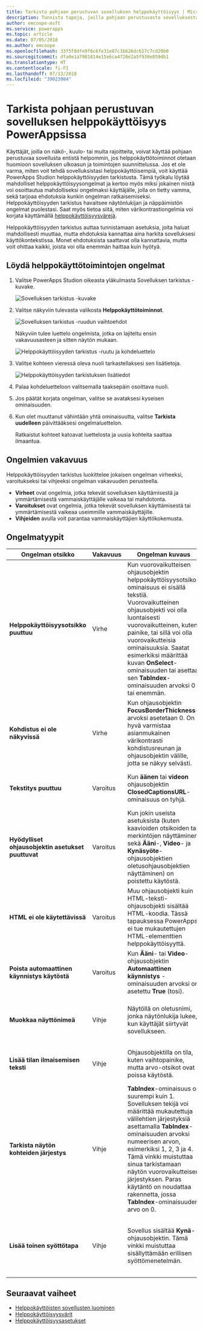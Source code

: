 ```yaml
---
title: Tarkista pohjaan perustuvan sovelluksen helppokäyttöisyys | Microsoft Docs
description: Tunnista tapoja, joilla pohjaan perustuvasta sovelluksesta voidaan tehdä helppokäyttöisempi käyttäjille, joilla on näkö-, kuulo- tai muita haittoja
author: emcoope-msft
ms.service: powerapps
ms.topic: article
ms.date: 07/05/2018
ms.author: emcoope
ms.openlocfilehash: 33f5f8dfe9f6c6fe31e07c1b626dc627c7cd29b0
ms.sourcegitcommit: dfa0e1a7981814e15e6ca4720e2a5f930e859db1
ms.translationtype: HT
ms.contentlocale: fi-FI
ms.lasthandoff: 07/13/2018
ms.locfileid: "39023984"
---
```

# <a name="review-a-canvas-app-for-accessibility-in-powerapps"></a>Tarkista pohjaan perustuvan sovelluksen helppokäyttöisyys PowerAppsissa

Käyttäjät, joilla on näkö-, kuulo- tai muita rajoitteita, voivat käyttää pohjaan perustuvaa sovellusta entistä helpommin, jos helppokäyttötoiminnot otetaan huomioon sovelluksen ulkoasun ja toimintojen suunnittelussa. Jos et ole varma, miten voit tehdä sovelluksistasi helppokäyttöisempiä, voit käyttää PowerApps Studion helppokäyttöisyyden tarkistusta. Tämä työkalu löytää mahdolliset helppokäyttöisyysongelmat ja kertoo myös miksi jokainen niistä voi osoittautua mahdolliseksi ongelmaksi käyttäjälle, jolla on tietty vamma, sekä tarjoaa ehdotuksia kunkin ongelman ratkaisemiseksi.
Helppokäyttöisyyden tarkistus havaitsee näytönlukijan ja näppäimistön ongelmat puolestasi. Saat myös tietoa siitä, miten värikontrastiongelmia voi korjata käyttämällä [helppokäyttöisyysvärejä](accessible-apps-color.md).

Helppokäyttöisyyden tarkistus auttaa tunnistamaan asetuksia, joita haluat mahdollisesti muuttaa, mutta ehdotuksia kannattaa aina harkita sovelluksesi käyttökontekstissa. Monet ehdotuksista saattavat olla kannattavia, mutta voit ohittaa kaikki, joista voi olla enemmän haittaa kuin hyötyä.

## <a name="find-accessibility-issues"></a>Löydä helppokäyttötoimintojen ongelmat

1. Valitse PowerApps Studion oikeasta yläkulmasta Sovelluksen tarkistus -kuvake.

    ![Sovelluksen tarkistus -kuvake](./media/accessibility-checker/app-checker-icon.png)

2. Valitse näkyviin tulevasta valikosta **Helppokäyttötoiminnot**.

    ![Sovelluksen tarkistus -ruudun vaihtoehdot](./media/accessibility-checker/app-checker-menu.png)

    Näkyviin tulee luettelo ongelmista, jotka on lajiteltu ensin vakavuusasteen ja sitten näytön mukaan.

    ![Helppokäyttöisyyden tarkistus -ruutu ja kohdeluettelo](./media/accessibility-checker/accessibility-checker-pane.png)

3. Valitse kohteen vieressä oleva nuoli tarkastellaksesi sen lisätietoja.

    ![Helppokäyttöisyyden tarkistuksen lisätiedot](./media/accessibility-checker/details-pane.png)

4. Palaa kohdeluetteloon valitsemalla taaksepäin osoittava nuoli.

5. Jos päätät korjata ongelman, valitse se avataksesi kyseisen ominaisuuden.

6. Kun olet muuttanut vähintään yhtä ominaisuutta, valitse **Tarkista uudelleen** päivittääksesi ongelmaluettelon.

    Ratkaistut kohteet katoavat luettelosta ja uusia kohteita saattaa ilmaantua.

## <a name="severity-of-issues"></a>Ongelmien vakavuus

Helppokäyttöisyyden tarkistus luokittelee jokaisen ongelman virheeksi, varoitukseksi tai vihjeeksi ongelman vakavuuden perusteella.

- **Virheet** ovat ongelmia, jotka tekevät sovelluksen käyttämisestä ja ymmärtämisestä vammaiskäyttäjälle vaikeaa tai mahdotonta.
- **Varoitukset** ovat ongelmia, jotka tekevät sovelluksen käyttämisestä tai ymmärtämisestä vaikeaa useimmille vammaiskäyttäjille.
- **Vihjeiden** avulla voit parantaa vammaiskäyttäjien käyttökokemusta.

## <a name="types-of-issues"></a>Ongelmatyypit

| Ongelman otsikko                            | Vakavuus | Ongelman kuvaus  | Korjaaminen | Korjauksen hyödyt|
| ------------------------------         |:---------| -----| ------|------ |
| **Helppokäyttöisyysotsikko puuttuu**           | Virhe    | Kun vuorovaikutteisen ohjausobjektin helppokäyttöisyysotsikon ominaisuus ei sisällä tekstiä. Vuorovaikutteinen ohjausobjekti voi olla luontaisesti vuorovaikutteinen, kuten painike, tai sillä voi olla vuorovaikutteisia ominaisuuksia. Saatat esimerkiksi määrittää kuvan **OnSelect**-ominaisuuden tai asettaa sen **TabIndex**-ominaisuuden arvoksi 0 tai enemmän.  | Kuvaile kohde muokkaamalla helppokäyttöisyysotsikon ominaisuutta. | Jos helppokäyttöisyysotsikon ominaisuus ei sisällä tekstiä, näkövammainen henkilö ei ymmärrä, mitä kuvat ja ohjausobjektit sisältävät. |
| **Kohdistus ei ole näkyvissä**                | Virhe    | Kun ohjausobjektin **FocusBorderThickness**-arvoksi asetetaan 0. On hyvä varmistaa asianmukainen värikontrasti kohdistusreunan ja ohjausobjektin välille, jotta se näkyy selvästi. | Muuta **FocusedBorderThickness**-ominaisuuden arvoksi suurempi kuin 0.  | Jos kohdistus ei näy, ihmiset, jotka eivät käytä hiirtä, eivät pysty näkemään kohdistusta käyttäessään sovellusta.   |
| **Tekstitys puuttuu**                   | Varoitus  | Kun **äänen** tai **videon** ohjausobjektin **ClosedCaptionsURL**-ominaisuus on tyhjä. | Aseta **ClosedCaptionsURL**-ominaisuus URL-osoitteeseen tekstityksen aktivoimiseksi. | Ilman tekstitystä vammaiskäyttäjät eivät välttämättä saa mitään tietoja video- tai äänisegmentistä. |
| **Hyödylliset ohjausobjektin asetukset puuttuvat**   | Varoitus  | Kun jokin useista asetuksista (kuten kaavioiden otsikoiden tai merkintöjen näyttäminen sekä **Ääni**-, **Video**- ja **Kynäsyöte**-ohjausobjektien oletusohjausobjektien näyttäminen) on poistettu käytöstä. | Valitse varoitus ja aseta ominaisuuden arvoksi **tosi**. | Tämän ominaisuusasetuksen muuttaminen antaa käyttäjälle entistä parempia tietoja sovelluksesi ohjausobjektien toiminnasta. |
| **HTML ei ole käytettävissä**           | Varoitus  | Muu ohjausobjekti kuin HTML-teksti-ohjausobjekti sisältää HTML-koodia. Tässä tapauksessa PowerApps ei tue mukautettujen HTML-elementtien helppokäyttöisyyttä. | Käytä muuta kuin HTML:ää tai poista HTML tästä elementistä. | Sovelluksesi ei toimi oikein eikä sitä voi käyttää, jos lisäät vuorovaikutteisia HTML-elementtejä. |
| **Poista automaattinen käynnistys käytöstä**                 | Varoitus  | Kun **Ääni**- tai **Video**-ohjausobjektin **Automaattinen käynnistys** -ominaisuuden arvoksi on asetettu **True** (tosi). | Määritä ohjausobjektin **Automaattinen käynnistys** -ominaisuuden arvoksi **False** (epätosi). | Automaattisesti käynnistyvät video- ja äänitiedostot voivat häiritä käyttäjiä. Anna heidän valita, haluavatko he toistaa tiedoston. |
| **Muokkaa näyttönimeä**                 | Vihje      | Näytöllä on oletusnimi, jonka näytönlukija lukee, kun käyttäjät siirtyvät sovellukseen. | Anna näytölle nimi, joka kuvaa sitä, mitä näytössä on tai mihin sitä käytetään.| Sokeat, heikkonäköiset tai lukivaikeuksista kärsivät ovat navigoidessaan riippuvaisia näytönlukijan lukemista näyttönimistä. |
| **Lisää tilan ilmaisemisen teksti**          | Vihje      |  Ohjausobjektilla on tila, kuten vaihtopainike, mutta arvo-otsikot ovat poissa käytöstä. | Määritä ohjausobjektin **ShowValue**-ominaisuuden arvoksi **True** (tosi), jotta sen tämänhetkinen tila näkyy. | Käyttäjät eivät saa vahvistusta toiminnoistaan, jos ohjausobjektin tila ei tule näkyviin. |
| **Tarkista näytön kohteiden järjestys**| Vihje      | **TabIndex**-ominaisuus on suurempi kuin 1. Sovelluksen tekijä voi määrittää mukautettuja välilehtien järjestyksiä asettamalla **TabIndex**-ominaisuuden arvoksi numeerisen arvon, esimerkiksi 1, 2, 3 ja 4. Tämä vinkki muistuttaa sinua tarkistamaan näytön vuorovaikutteisen järjestyksen. Paras käytäntö on noudattaa rakennetta, jossa **TabIndex**-ominaisuuden arvo on 0.  | Varmista, että näyttösi elementit vastaavat järjestystä, jossa haluat käydä niitä läpi sarkainta käytettäessä. | Kun näytönlukija lukee sovelluksen osia, niiden pitäisi näkyä siinä järjestyksessä, jossa käyttäjä näkee ne, vähemmän intuitiivisen järjestyksen sijasta.  |
| **Lisää toinen syöttötapa**           | Vihje      | Sovellus sisältää **Kynä**-ohjausobjektin. Tämä vinkki muistuttaa sisällyttämään erillisen syöttömenetelmän. | Lisää **Tekstisyöte**-ohjausobjekti **Kynä**-ohjausobjektin lisäksi taataksesi helppokäyttöisen kokemuksen. | Kaikki käyttäjät eivät voi käyttää kynää ja tarvitsevat toisen tavan tietojen syöttämiseksi (esimerkiksi allekirjoituksen lisääminen näppäimistön avulla). |

## <a name="next-steps"></a>Seuraavat vaiheet

- [Helppokäyttöisten sovellusten luominen](accessible-apps.md)
- [Helppokäyttöisyysvärit](accessible-apps-color.md)
- [Helppokäyttöisyysasetukset](controls/properties-accessibility.md)
